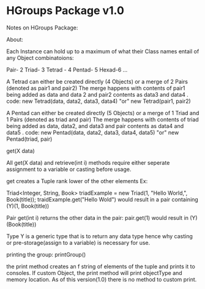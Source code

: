 # HGroups Package v1.0
Notes on HGroups Package:




About:

Each Instance can hold up to a maximum of what their Class names entail of any Object combinatoions:    

Pair- 2
Triad- 3
Tetrad - 4
Pentad- 5
Hexad-6
...

A Tetrad can either be created directly (4 Objects) or a merge of 2 Pairs (denoted as pair1 and pair2)
The merge happens with contents of pair1 being added as data and data 2 and pair2 contents as data3 and data4 .
code: new Tetrad(data, data2, data3, data4) "or" new Tetrad(pair1, pair2)

A Pentad can either be created directly (5 Objects) or a merge of 1 Triad and 1 Pairs (denoted as triad and pair)
The merge happens with contents of triad being added as data, data2, and data3 and pair contents as data4 and data5 .
code: new Pentad(data, data2, data3, data4, data5) "or" new Pentad(triad, pair)




get(X data)

All get(X data) and retrieve(int i) methods require either seperate assignment to a variable or casting before usage.

get creates a Tuple rank lower of the other elements Ex:

Triad<Integer, String, Book> triadExample = new Triad(1, "Hello World,", Book(title));
traidExample.get("Hello Wold") would result in a pair containing (Y)(1, Book(title))

Pair get(int i) returns the other data in the pair:
pair.get(1) would result in (Y)(Book(title))

Type Y is a generic type that is to return any data type hence why casting or pre-storage(assign to a variable) is necessary for use.


printing the group: printGroup()

the print method creates an f string of elements of the tuple and prints it to consoles. If custom Object, the print
method will print objectType and memory location. As of this version(1.0) there is no method to custom print.
